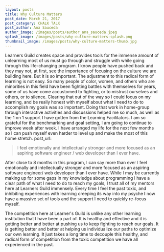 ```yaml
---
layout: posts
title: Why Culture Matters
post_date: March 21, 2017
post_category: CHALK TALK
post_author: Ana Sauceda
author_image: /images/posts/author_ana_sauceda.jpeg
splash_image: /images/posts/why-culture-matters-splash.png
thumbnail_image: /images/posts/why-culture-matters-thumb.jpg
---
```

Learners Guild creates space and provides tools for the immense amount of unlearning most of us must go through and struggle with while going through this life-changing program. I know people have pushed back and they may not, at first, see the importance of focusing on the culture we are building here. But it is so important. The adjustment to this radical form of learning is not easy. So many people of color, women, and others who are minorities in this field have been fighting battles with themselves for years, some of us have come accustomed to fighting, or to mistrust ourselves and others, or to silence. Clearing that out of the way so I could focus on my learning, and be really honest with myself about what I need to do to accomplish my goals was so important. Doing that work in home-group through interactive activities and discussions helped me so much, as well as the 1 on 1 support I have gotten from the Learning Facilitators. I am so grateful for the benchmarking and goal setting, I am going to continue to improve week after week. I have arranged my life for the next few months so I can push myself even harder to level up and make the most of this home stretch.
post_url:

> I feel emotionally and intellectually stronger and more focused as an aspiring software engineer / web developer than I ever have.

After close to 8 months in this program, I can say more than ever I feel emotionally and intellectually stronger and more focused as an aspiring software engineer/ web developer than I ever have. While I may be currently making up for some gaps in my knowledge about programming I have a clear path of what I need to do to reach my goals, I trust all of my mentors here at Learners Guild immensely. Every time I feel the past toxic, and inhibiting experiences with learning creeping its way into my psyche I now have a massive set of tools and the support I need to quickly re-focus myself.

The competition here at Learner's Guild is unlike any other learning institution that I have been a part of. It is healthy and effective and it is getting better and better at pushing us to keep fighting to reach our goals. It is getting better and better at helping us individualize our paths to optimize our own learning. It just takes a long time to decouple this healthy, and radical form of competition from the toxic competition we have all experienced in the past.
